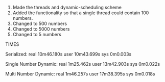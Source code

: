 1) Made the threads and dynamic-scheduling scheme
2) Added the functionality so that a single thread could contain 100 numbers.
3) Changed to 500 numbers
4) Changed to 5000 numbers
5) Changed to 5 numbers


TIMES

Serialized:
real    10m46.180s
user    10m43.699s
sys     0m0.003s

Single Number Dynamic:
real    1m25.462s
user    13m42.903s
sys     0m0.022s

Multi Number Dynamic:
real    1m46.257s
user    17m38.395s
sys     0m0.018s
